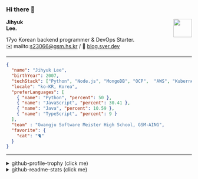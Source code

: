 ### Hi there 👋
<img src="https://github.githubassets.com/images/mona-loading-default.gif" width="50px" align="right">
</a>

**Jihyuk\
Lee.**

17yo Korean backend programmer & DevOps Starter.\
✉️ mailto:s23066@gsm.hs.kr
/ 
🔗 [blog.sver.dev](https://blog.sver.dev)

---

```json
{
  "name": "Jihyuk Lee",
  "birthYear": 2007,
  "techStack": ["Python", "Node.js", "MongoDB", "OCP",  "AWS", "Kubernetes"],
  "locale": "ko-KR, Korea",
  "preferLanguages": [
    { "name": "Python", "percent": 50 },
    { "name": "JavaScript", "percent": 30.41 },
    { "name": "Java", "percent": 10.59 },
    { "name": "TypeScript", "percent": 9 }
  ],
  "team" : "Gwangju Software Meister High School, GSM-AING",
  "favorite": {
    "cat": "🐈"
  }
}
```
---
<details>
  <summary>github-profile-trophy (click me)</summary>
  
![](https://github-profile-trophy.vercel.app/?username=withJihyuk&row=1&column=8&theme=nord)
  
</details>
<details>
  <summary>github-readme-stats (click me)</summary>
  
<!--START_SECTION:waka-->
![Code Time](http://img.shields.io/badge/Code%20Time-320%20hrs%2030%20mins-blue)

![Lines of code](https://img.shields.io/badge/%EC%A0%80%EB%8A%94%20%EC%97%AC%ED%83%9C%EA%B9%8C%EC%A7%80%20-310.0%20thousand%20%EC%A4%84%EC%9D%98%20%EC%BD%94%EB%93%9C%EB%A5%BC%20%EC%9E%91%EC%84%B1%ED%96%88%EC%96%B4%EC%9A%94.-blue)

**저는 저녁형 인간이에요. 🦉** 

```text
🌞 아침                     72 commits          ███░░░░░░░░░░░░░░░░░░░░░░   10.23 % 
🌆 낮　                     222 commits         ████████░░░░░░░░░░░░░░░░░   31.53 % 
🌃 저녁                     282 commits         ██████████░░░░░░░░░░░░░░░   40.06 % 
🌙 밤　                     128 commits         █████░░░░░░░░░░░░░░░░░░░░   18.18 % 
```


📊 **저는 이번주를 이렇게 시간을 보냈어요.** 

```text
🕑︎ Timezone: Asia/Seoul

💬 프로그래밍 언어들: 
Python                   10 hrs 33 mins      ████████████████░░░░░░░░░   62.53 % 
TypeScript               2 hrs 49 mins       ████░░░░░░░░░░░░░░░░░░░░░   16.73 % 
Dart                     2 hrs 48 mins       ████░░░░░░░░░░░░░░░░░░░░░   16.66 % 
Markdown                 21 mins             █░░░░░░░░░░░░░░░░░░░░░░░░   02.11 % 
YAML                     8 mins              ░░░░░░░░░░░░░░░░░░░░░░░░░   00.85 % 

🔥 에디터들: 
VS Code                  16 hrs 53 mins      █████████████████████████   100.00 % 

💻 운영 체제들: 
Mac                      16 hrs 53 mins      █████████████████████████   100.00 % 
```


 Last Updated on 11/05/2024 18:38:48 UTC
<!--END_SECTION:waka-->

</details>

</div>

